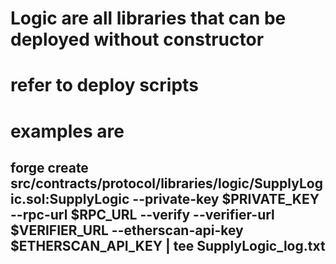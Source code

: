 # Logic are all libraries that can be deployed without constructor
# refer to deploy scripts 
# examples are 
## forge create src/contracts/protocol/libraries/logic/SupplyLogic.sol:SupplyLogic --private-key $PRIVATE_KEY --rpc-url $RPC_URL --verify --verifier-url $VERIFIER_URL --etherscan-api-key $ETHERSCAN_API_KEY | tee SupplyLogic_log.txt 